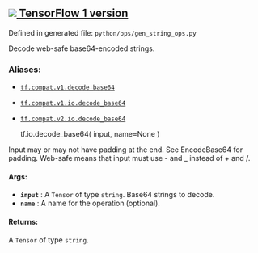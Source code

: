 [ ![](https://tensorflow.google.cn/images/tf_logo_32px.png) TensorFlow 1
version](/versions/r1.15/api_docs/python/tf/io/decode_base64)  
---  
  
Defined in generated file: `python/ops/gen_string_ops.py`

Decode web-safe base64-encoded strings.

### Aliases:

  * [`tf.compat.v1.decode_base64`](/api_docs/python/tf/io/decode_base64)
  * [`tf.compat.v1.io.decode_base64`](/api_docs/python/tf/io/decode_base64)
  * [`tf.compat.v2.io.decode_base64`](/api_docs/python/tf/io/decode_base64)

    
    
    tf.io.decode_base64(
        input,
        name=None
    )
    

Input may or may not have padding at the end. See EncodeBase64 for padding.
Web-safe means that input must use - and _ instead of + and /.

#### Args:

  * **`input`** : A `Tensor` of type `string`. Base64 strings to decode.
  * **`name`** : A name for the operation (optional).

#### Returns:

A `Tensor` of type `string`.

